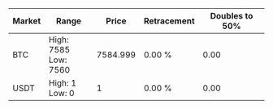 | Market | Range | Price| Retracement | Doubles to 50% |
| --- | --- | --- | --- | --- |
| BTC | High: 7585<br />Low: 7560 | 7584.999 | 0.00 % | 0.00 |
| USDT | High: 1<br />Low: 0 | 1 | 0.00 % | 0.00 |
